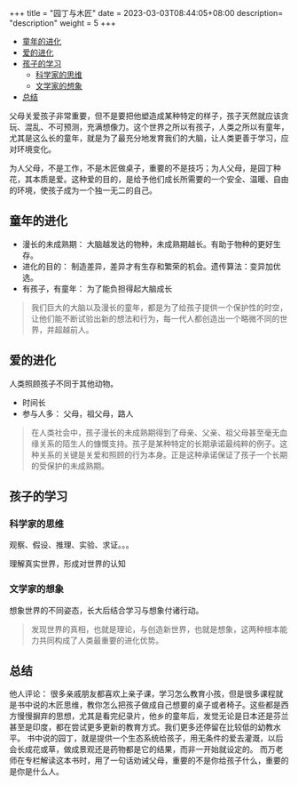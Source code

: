 +++
title = "园丁与木匠"
date =  2023-03-03T08:44:05+08:00
description= "description"
weight = 5
+++

- [童年的进化](#童年的进化)
- [爱的进化](#爱的进化)
- [孩子的学习](#孩子的学习)
  - [科学家的思维](#科学家的思维)
  - [文学家的想象](#文学家的想象)
- [总结](#总结)


父母关爱孩子非常重要，但不是要把他塑造成某种特定的样子，孩子天然就应该贪玩、混乱、不可预测，充满想像力。这个世界之所以有孩子，人类之所以有童年，尤其是这么长的童年，就是为了最充分地发育我们的大脑，让人类更善于学习，应对环境变化。

为人父母，不是工作，不是木匠做桌子，重要的不是技巧；为人父母，是园丁种花，其本质是爱。这种爱的目的，是给予他们成长所需要的一个安全、温暖、自由的环境，使孩子成为一个独一无二的自己。

## 童年的进化

- 漫长的未成熟期： 大脑越发达的物种，未成熟期越长。有助于物种的更好生存。
- 进化的目的： 制造差异，差异才有生存和繁荣的机会。遗传算法：变异加优选。
- 有孩子，有童年： 为了能负担得起大脑成长

> 我们巨大的大脑以及漫长的童年，都是为了给孩子提供一个保护性的时空，让他们能不断试验出新的想法和行为，每一代人都创造出一个略微不同的世界，并超越前人。

## 爱的进化

人类照顾孩子不同于其他动物。

- 时间长
- 参与人多： 父母，祖父母，路人

> 在人类社会中，孩子漫长的未成熟期得到了母亲、父亲、祖父母甚至毫无血缘关系的陌生人的慷慨支持。孩子是某种特定的长期承诺最纯粹的例子。这种关系的关键是关爱和照顾的行为本身。正是这种承诺保证了孩子一个长期的受保护的未成熟期。

## 孩子的学习

### 科学家的思维

观察、假设、推理、实验、求证。。。

理解真实世界，形成对世界的认知

### 文学家的想象

想象世界的不同姿态，长大后结合学习与想象付诸行动。

> 发现世界的真相，也就是理论，与创造新世界，也就是想象，这两种根本能力共同构成了人类最重要的进化优势。


## 总结

他人评论： 很多亲戚朋友都喜欢上亲子课，学习怎么教育小孩，但是很多课程就是书中说的木匠思维，教你怎么把孩子做成自己想要的桌子或者椅子。这些都是西方慢慢摒弃的思想，尤其是看完纪录片，他乡的童年后，发觉无论是日本还是芬兰甚至是印度，都在尝试更多更新的教育方式。我们更多还停留在比较低的幼教水平。
书中说的园丁，就是提供一个生态系统给孩子，用无条件的爱去灌溉，以后会长成花或草，做成景观还是药物都是它的结果，而非一开始就设定的。
而万老师在专栏解读这本书时，用了一句话劝诫父母，重要的不是你给孩子什么，重要的是你是什么人。